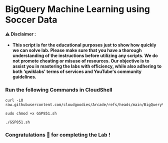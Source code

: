 #  BigQuery Machine Learning using Soccer Data


#### ⚠️ Disclaimer :
- **This script is for the educational purposes just to show how quickly we can solve lab. Please make sure that you have a thorough understanding of the instructions before utilizing any scripts. We do not promote cheating or  misuse of resources. Our objective is to assist you in mastering the labs with efficiency, while also adhering to both 'qwiklabs' terms of services and YouTube's community guidelines.**

### Run the following Commands in CloudShell
```
curl -LO raw.githubusercontent.com/cloudgoodies/Arcade/refs/heads/main/BigQuery%20Machine%20Learning%20using%20Soccer%20Data/GSP851.sh

sudo chmod +x GSP851.sh

./GSP851.sh
```

### Congratulations 🎉 for completing the Lab !
